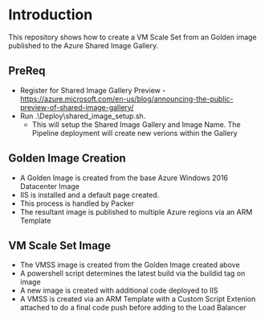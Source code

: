 # Introduction 
This repository shows how to create a VM Scale Set from an Golden image published to the Azure Shared Image Gallery.

## PreReq
* Register for Shared Image Gallery Preview - https://azure.microsoft.com/en-us/blog/announcing-the-public-preview-of-shared-image-gallery/
* Run .\Deploy\shared_image_setup.sh. 
    * This will setup the Shared Image Gallery and Image Name.  The Pipeline deployment will create new verions within the Gallery

## Golden Image Creation 
* A Golden Image is created from the base Azure Windows 2016 Datacenter Image
* IIS is installed and a default page created.
* This process is handled by Packer
* The resultant image is published to multiple Azure regions via an ARM Template

## VM Scale Set Image
* The VMSS image is created from the Golden Image created above
* A powershell script determines the latest build via the buildid tag on image 
* A new image is created with additional code deployed to IIS
* A VMSS is created via an ARM Template with a Custom Script Extenion attached to do a final code push before adding to the Load Balancer 
